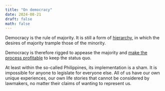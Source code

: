 ```yaml
---
title: "On democracy"
date: 2024-08-21
draft: false
math: false
---
```


Democracy is the rule of majority. It is still a form of [hierarchy](/hierarchy), in
which the desires of majority trample those of the minority.

Democracy is therefore rigged to appease the majority and
[make the process profitable](/capitalism) to keep the status quo.

At least within the so-called Philippines, its implementation is a sham.
It is impossible for anyone to legislate for everyone else. All of us
have our own unique experiences, our own life stories that cannot be
considered by lawmakers, no matter their claims of wanting to represent
us.
